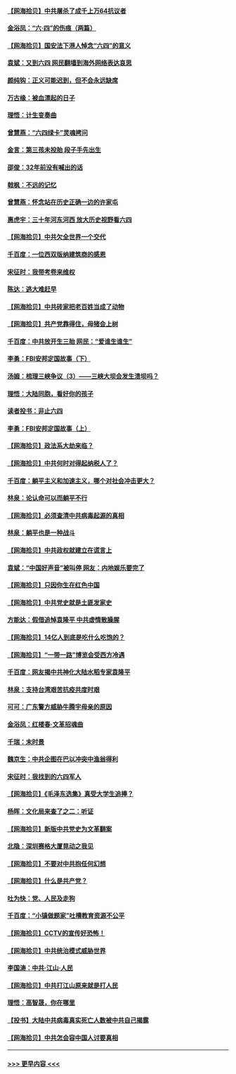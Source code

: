 #### [【网海拾贝】中共屠杀了成千上万64抗议者](../pages/nsc993/n13002713.md?t=06080402) 
#### [金浴凤：“六·四”的伤痕（两篇）](../pages/nsc993/n13001719.md?t=06080402) 
#### [【网海拾贝】国安法下港人悼念“六四”的意义](../pages/nsc993/n13001039.md?t=06080402) 
#### [袁斌：又到六四 网民翻墙到海外网络表达哀思](../pages/nsc993/n13000995.md?t=06080402) 
#### [颜纯钩：正义可能迟到，但不会永远缺席](../pages/nsc993/n13000920.md?t=06080402) 
#### [万古缘：被血漂起的日子](../pages/nsc993/n13000914.md?t=06080402) 
#### [理悟：计生变奏曲](../pages/nsc993/n13000414.md?t=06080402) 
#### [曾慧燕：“六四绿卡”灵魂拷问](../pages/nsc993/n13000277.md?t=06080402) 
#### [金言：第三孩未投胎 段子手先出生](../pages/nsc993/n13000215.md?t=06080402) 
#### [邵俊：32年前没有喊出的话](../pages/nsc993/n13000181.md?t=06080402) 
#### [戟枫：不远的记忆](../pages/nsc993/n13000121.md?t=06080402) 
#### [曾慧燕：怀念站在历史正确一边的许家屯](../pages/nsc993/n13000073.md?t=06080402) 
#### [惠虎宇：三十年河东河西 放大历史视野看六四](../pages/nsc993/n13000018.md?t=06080402) 
#### [【网海拾贝】中共欠全世界一个交代](../pages/nsc993/n12998706.md?t=06080402) 
#### [千百度：一位西双版纳建筑商的感恩](../pages/nsc993/n12998487.md?t=06080402) 
#### [宋征时：我带考卷来维权](../pages/nsc993/n12994088.md?t=06080402) 
#### [陈达：逃大难赶早](../pages/nsc993/n12993569.md?t=06080402) 
#### [【网海拾贝】中共砖家把老百姓当成了动物](../pages/nsc993/n12993483.md?t=06080402) 
#### [【网海拾贝】共产党靠得住，母猪会上树](../pages/nsc993/n12990730.md?t=06080402) 
#### [千百度：中共放开生三胎 网民：“爱谁生谁生”](../pages/nsc993/n12990644.md?t=06080402) 
#### [李勇：FBI安邦定国故事（下）](../pages/nsc993/n12987854.md?t=06080402) 
#### [汤姆：梳理三峡争议（3）——三峡大坝会发生溃坝吗？](../pages/nsc993/n12989806.md?t=06080402) 
#### [理悟：大陆同胞，看好你的孩子](../pages/nsc993/n12989778.md?t=06080402) 
#### [读者投书：非止六四](../pages/nsc993/n12989673.md?t=06080402) 
#### [李勇：FBI安邦定国故事（上）](../pages/nsc993/n12987749.md?t=06080402) 
#### [【网海拾贝】政法系大劫来临？](../pages/nsc993/n12987596.md?t=06080402) 
#### [【网海拾贝】中共何时对得起纳税人了？](../pages/nsc993/n12985578.md?t=06080402) 
#### [千百度：躺平主义和加速主义，哪个对社会冲击更大？](../pages/nsc993/n12985512.md?t=06080402) 
#### [林泉：论认命可以而躺平不行](../pages/nsc993/n12985505.md?t=06080402) 
#### [【网海拾贝】必须查清中共病毒起源的真相](../pages/nsc993/n12984276.md?t=06080402) 
#### [林泉：躺平也是一种战斗](../pages/nsc993/n12984194.md?t=06080402) 
#### [【网海拾贝】中共政权就建立在谎言上](../pages/nsc993/n12981880.md?t=06080402) 
#### [袁斌：“中国好声音”被叫停 网友：内地娱乐要完了](../pages/nsc993/n12981826.md?t=06080402) 
#### [【网海拾贝】只因你生在红色中国](../pages/nsc993/n12979096.md?t=06080402) 
#### [【网海拾贝】中共党史就是土匪发家史](../pages/nsc993/n12976478.md?t=06080402) 
#### [方能达：假借追悼袁隆平 中共虚情散臊腥](../pages/nsc993/n12976396.md?t=06080402) 
#### [【网海拾贝】14亿人到底是吃什么吃饱的？](../pages/nsc993/n12974125.md?t=06080402) 
#### [【网海拾贝】“一带一路”博览会受西方冷遇](../pages/nsc993/n12971787.md?t=06080402) 
#### [千百度：网友揭中共神化大陆水稻专家袁隆平](../pages/nsc993/n12971733.md?t=06080402) 
#### [林泉：支持台湾艰苦抗疫共度时艰](../pages/nsc993/n12971350.md?t=06080402) 
#### [可可：广东警方威胁牛腾宇母亲的原因](../pages/nsc993/n12971100.md?t=06080402) 
#### [金浴凤：红楼春·文革招魂曲](../pages/nsc993/n12970354.md?t=06080402) 
#### [千瑞：末时景](../pages/nsc993/n12970337.md?t=06080402) 
#### [魏京生：中共企图在巴以冲突中渔翁得利](../pages/nsc993/n12970286.md?t=06080402) 
#### [宋征时：我找到的六四军人](../pages/nsc993/n12970213.md?t=06080402) 
#### [【网海拾贝】《毛泽东选集》真受大学生追捧？](../pages/nsc993/n12968779.md?t=06080402) 
#### [杨晖：文化局来查了之二：听证](../pages/nsc993/n12966528.md?t=06080402) 
#### [【网海拾贝】新版中共党史为文革翻案](../pages/nsc993/n12967526.md?t=06080402) 
#### [北隐：深圳赛格大厦晃动之我见](../pages/nsc993/n12967393.md?t=06080402) 
#### [【网海拾贝】不要对中共抱任何幻想](../pages/nsc993/n12965222.md?t=06080402) 
#### [【网海拾贝】什么是共产党？](../pages/nsc993/n12962781.md?t=06080402) 
#### [吐为快：党、人民及走狗](../pages/nsc993/n12962747.md?t=06080402) 
#### [千百度：“小镇做题家”吐槽教育资源不公平](../pages/nsc993/n12962705.md?t=06080402) 
#### [【网海拾贝】CCTV的宣传好恐怖！](../pages/nsc993/n12959984.md?t=06080402) 
#### [【网海拾贝】中共统治模式威胁世界](../pages/nsc993/n12957622.md?t=06080402) 
#### [李国涛：中共‧江山‧人民](../pages/nsc993/n12957502.md?t=06080402) 
#### [【网海拾贝】中共打江山原来就是打人民](../pages/nsc993/n12954345.md?t=06080402) 
#### [理悟：高智晟，你在哪里](../pages/nsc993/n12953115.md?t=06080402) 
#### [【投书】大陆中共病毒真实死亡人数被中共自己揭露](../pages/nsc993/n12953050.md?t=06080402) 
#### [【网海拾贝】中共怎会容中国人讨要真相](../pages/nsc993/n12952161.md?t=06080402) 

----
#### [ >>> 更早内容 <<< ](../indexes/nsc993-earlier.md)
